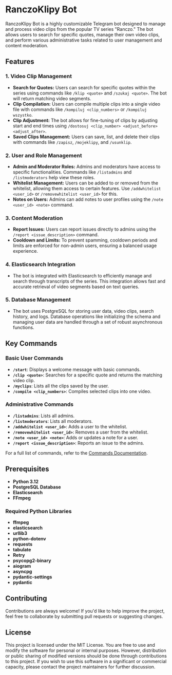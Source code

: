 # RanczoKlipy Bot

RanczoKlipy Bot is a highly customizable Telegram bot designed to manage and process video clips from the popular TV series "Ranczo." The bot allows users to search for specific quotes, manage their own video clips, and perform various administrative tasks related to user management and content moderation.

## Features

### 1. Video Clip Management
- **Search for Quotes:** Users can search for specific quotes within the series using commands like `/klip <quote>` and `/szukaj <quote>`. The bot will return matching video segments.
- **Clip Compilation:** Users can compile multiple clips into a single video file with commands like `/kompiluj <clip_numbers>` or `/kompiluj wszystko`.
- **Clip Adjustment:** The bot allows for fine-tuning of clips by adjusting start and end times using `/dostosuj <clip_number> <adjust_before> <adjust_after>`.
- **Saved Clips Management:** Users can save, list, and delete their clips with commands like `/zapisz`, `/mojeklipy`, and `/usunklip`.

### 2. User and Role Management
- **Admin and Moderator Roles:** Admins and moderators have access to specific functionalities. Commands like `/listadmins` and `/listmoderators` help view these roles.
- **Whitelist Management:** Users can be added to or removed from the whitelist, allowing them access to certain features. Use `/addwhitelist <user_id>` or `/removewhitelist <user_id>` for this.
- **Notes on Users:** Admins can add notes to user profiles using the `/note <user_id> <note>` command.
### 3. Content Moderation
- **Report Issues:** Users can report issues directly to admins using the `/report <issue_description>` command.
- **Cooldown and Limits:** To prevent spamming, cooldown periods and limits are enforced for non-admin users, ensuring a balanced usage experience.

### 4. Elasticsearch Integration
- The bot is integrated with Elasticsearch to efficiently manage and search through transcripts of the series. This integration allows fast and accurate retrieval of video segments based on text queries.

### 5. Database Management
- The bot uses PostgreSQL for storing user data, video clips, search history, and logs. Database operations like initializing the schema and managing user data are handled through a set of robust asynchronous functions.

## Key Commands

### Basic User Commands
- **`/start`**: Displays a welcome message with basic commands.
- **`/clip <quote>`**: Searches for a specific quote and returns the matching video clip.
- **`/myclips`**: Lists all the clips saved by the user.
- **`/compile <clip_numbers>`**: Compiles selected clips into one video.

### Administrative Commands
- **`/listadmins`**: Lists all admins.
- **`/listmoderators`**: Lists all moderators.
- **`/addwhitelist <user_id>`**: Adds a user to the whitelist.
- **`/removewhitelist <user_id>`**: Removes a user from the whitelist.
- **`/note <user_id> <note>`**: Adds or updates a note for a user.
- **`/report <issue_description>`**: Reports an issue to the admins.

For a full list of commands, refer to the [Commands Documentation](./COMMANDS.md).

## Prerequisites
- **Python 3.12**
- **PostgreSQL Database**
- **Elasticsearch**
- **FFmpeg**

### Required Python Libraries
- **ffmpeg**
- **elasticsearch**
- **urllib3**
- **python-dotenv**
- **requests**
- **tabulate**
- **Retry**
- **psycopg2-binary**
- **aiogram**
- **asyncpg**
- **pydantic-settings**
- **pydantic**


## Contributing

Contributions are always welcome! If you'd like to help improve the project, feel free to collaborate by submitting pull requests or suggesting changes.

## License

This project is licensed under the MIT License. You are free to use and modify the software for personal or internal purposes. However, distribution or public sharing of modified versions should be done through contributions to this project. If you wish to use this software in a significant or commercial capacity, please contact the project maintainers for further discussion.

